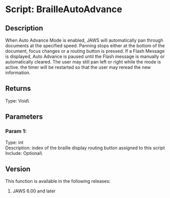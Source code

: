 # Script: BrailleAutoAdvance

## Description

When Auto Advance Mode is enabled, JAWS will automatically pan through
documents at the specified speed. Panning stops either at the bottom of
the document, focus changes or a routing button is pressed. If a Flash
Message is displayed, Auto Advance is paused until the Flash message is
manually or automatically cleared. The user may still pan left or right
while the mode is active. the timer will be restarted so that the user
may reread the new information.

## Returns

Type: Void\

## Parameters

### Param 1:

Type: int\
Description: index of the braille display routing button assigned to
this script\
Include: Optional\

## Version

This function is available in the following releases:

1.  JAWS 6.00 and later
